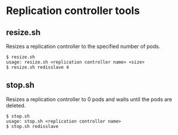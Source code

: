 # Replication controller tools

## resize.sh
Resizes a replication controller to the specified number of pods.
```
$ resize.sh
usage: resize.sh <replication controller name> <size>
$ resize.sh redisslave 4
```

## stop.sh
Resizes a replication controller to 0 pods and waits until the pods are deleted.
```
$ stop.sh
usage: stop.sh <replication controller name>
$ stop.sh redisslave
```
